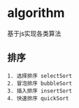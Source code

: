 # algorithm
基于js实现各类算法

## 排序
    1. 选择排序 selectSort
    2. 冒泡排序 bubbleSort
    3. 插入排序 insertSort
    4. 快速排序 quickSort